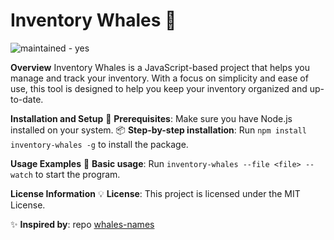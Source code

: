 # Inventory Whales 🐳

![maintained - yes](https://img.shields.io/badge/maintained-yes-green)

**Overview**
Inventory Whales is a JavaScript-based project that helps you manage and track your inventory. With a focus on simplicity and ease of use, this tool is designed to help you keep your inventory organized and up-to-date.

**Installation and Setup**
🔧 **Prerequisites**: Make sure you have Node.js installed on your system.
📦 **Step-by-step installation**: Run `npm install inventory-whales -g` to install the package.

**Usage Examples**
📝 **Basic usage**: Run `inventory-whales --file <file> --watch` to start the program.

**License Information**
💡 **License**: This project is licensed under the MIT License.

✨ **Inspired by**: repo [whales-names](https://github.com/gregolsky/whales-names)
